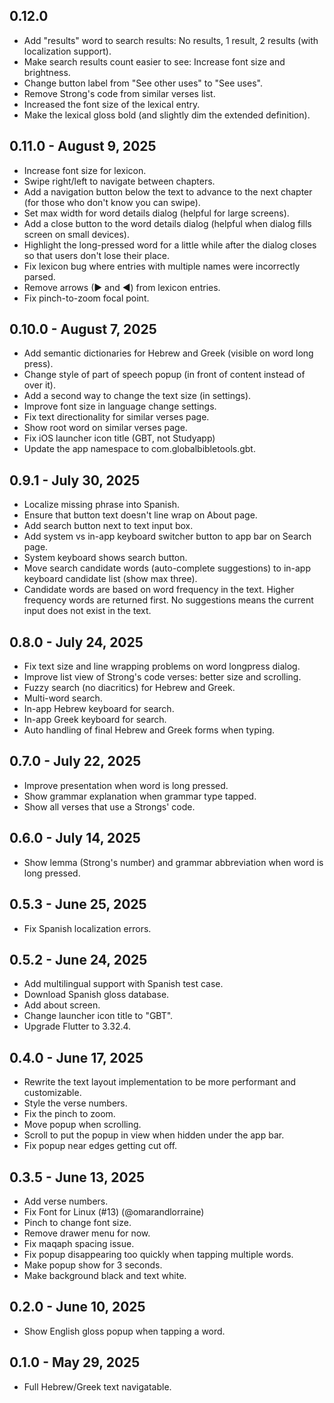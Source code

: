 ## 0.12.0

- Add "results" word to search results: No results, 1 result, 2 results (with localization support).
- Make search results count easier to see: Increase font size and brightness.
- Change button label from "See other uses" to "See uses".
- Remove Strong's code from similar verses list.
- Increased the font size of the lexical entry.
- Make the lexical gloss bold (and slightly dim the extended definition).

## 0.11.0 - August 9, 2025

- Increase font size for lexicon.
- Swipe right/left to navigate between chapters.
- Add a navigation button below the text to advance to the next chapter (for those who don't know you can swipe).
- Set max width for word details dialog (helpful for large screens).
- Add a close button to the word details dialog (helpful when dialog fills screen on small devices).
- Highlight the long-pressed word for a little while after the dialog closes so that users don't lose their place.
- Fix lexicon bug where entries with multiple names were incorrectly parsed.
- Remove arrows (► and ◄) from lexicon entries.
- Fix pinch-to-zoom focal point.

## 0.10.0 - August 7, 2025

- Add semantic dictionaries for Hebrew and Greek (visible on word long press).
- Change style of part of speech popup (in front of content instead of over it).
- Add a second way to change the text size (in settings).
- Improve font size in language change settings.
- Fix text directionality for similar verses page.
- Show root word on similar verses page.
- Fix iOS launcher icon title (GBT, not Studyapp)
- Update the app namespace to com.globalbibletools.gbt.

## 0.9.1 - July 30, 2025

- Localize missing phrase into Spanish.
- Ensure that button text doesn't line wrap on About page.
- Add search button next to text input box.
- Add system vs in-app keyboard switcher button to app bar on Search page.
- System keyboard shows search button.
- Move search candidate words (auto-complete suggestions) to in-app keyboard candidate list (show max three).
- Candidate words are based on word frequency in the text. Higher frequency words are returned first. No suggestions means the current input does not exist in the text.

## 0.8.0 - July 24, 2025

- Fix text size and line wrapping problems on word longpress dialog.
- Improve list view of Strong's code verses: better size and scrolling.
- Fuzzy search (no diacritics) for Hebrew and Greek.
- Multi-word search.
- In-app Hebrew keyboard for search.
- In-app Greek keyboard for search.
- Auto handling of final Hebrew and Greek forms when typing.

## 0.7.0 - July 22, 2025

- Improve presentation when word is long pressed.
- Show grammar explanation when grammar type tapped.
- Show all verses that use a Strongs' code.

## 0.6.0 - July 14, 2025

- Show lemma (Strong's number) and grammar abbreviation when word is long pressed.

## 0.5.3 - June 25, 2025

- Fix Spanish localization errors.

## 0.5.2 - June 24, 2025

- Add multilingual support with Spanish test case.
- Download Spanish gloss database.
- Add about screen.
- Change launcher icon title to "GBT".
- Upgrade Flutter to 3.32.4.

## 0.4.0 - June 17, 2025

- Rewrite the text layout implementation to be more performant and customizable.
- Style the verse numbers.
- Fix the pinch to zoom.
- Move popup when scrolling.
- Scroll to put the popup in view when hidden under the app bar.
- Fix popup near edges getting cut off.

## 0.3.5 - June 13, 2025

- Add verse numbers.
- Fix Font for Linux (#13) (@omarandlorraine)
- Pinch to change font size.
- Remove drawer menu for now.
- Fix maqaph spacing issue.
- Fix popup disappearing too quickly when tapping multiple words.
- Make popup show for 3 seconds.
- Make background black and text white.

## 0.2.0 - June 10, 2025

- Show English gloss popup when tapping a word.

## 0.1.0 - May 29, 2025

- Full Hebrew/Greek text navigatable.